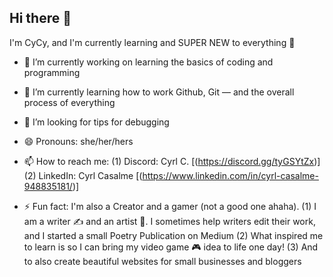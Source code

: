 ## Hi there 👋
I'm CyCy, and I'm currently learning and SUPER NEW to everything 🖤

- 🔭 I’m currently working on learning the basics of coding and programming
- 🌱 I’m currently learning how to work Github, Git ― and the overall process of everything
- 🤔 I’m looking for tips for debugging
- 😄 Pronouns: she/her/hers
- 📫 How to reach me:
  (1) Discord: Cyrl C. [(https://discord.gg/tyGSYtZx)]
  (2) LinkedIn: Cyrl Casalme [(https://www.linkedin.com/in/cyrl-casalme-948835181/)]

- ⚡ Fun fact: I'm also a Creator and a gamer (not a good one ahaha).
  (1) I am a writer ✍️ and an artist 🎨. I sometimes help writers edit their work, and I started a small Poetry Publication on Medium
  (2) What inspired me to learn is so I can bring my video game 🎮 idea to life one day!
  (3) And to also create beautiful websites for small businesses and bloggers
<!--
**ccasalme/CCasalme** is a ✨ _special_ ✨ repository because its `README.md` (this file) appears on your GitHub profile.

Here are some ideas to get you started:

- 🔭 I’m currently working on ...
- 🌱 I’m currently learning ...
- 👯 I’m looking to collaborate on ...
- 🤔 I’m looking for help with ...
- 💬 Ask me about ...
- 📫 How to reach me: ...
- 😄 Pronouns: ...
- ⚡ Fun fact: ...
-->
